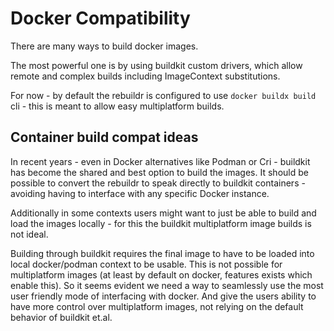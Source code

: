 # Docker Compatibility

There are many ways to build docker images. 

The most powerful one is by using buildkit custom drivers, which allow remote and complex builds including ImageContext substitutions.

For now - by default the rebuildr is configured to use `docker buildx build` cli - this is meant to allow easy multiplatform builds.

## Container build compat ideas

In recent years - even in Docker alternatives like Podman or Cri - buildkit has become the shared and best option to build the images.
It should be possible to convert the rebuildr to speak directly to buildkit containers - avoiding having to interface with any specific Docker instance.

Additionally in some contexts users might want to just be able to build and load the images locally - for this the buildkit multiplatform image builds is not ideal.

Building through buildkit requires the final image to have to be loaded into local docker/podman context to be usable. This is not possible for multiplatform images (at least by default on docker, features exists which enable this). So it seems evident we need a way to seamlessly use the most user friendly mode of interfacing with docker. And give the users ability to have more control over multiplatform images, not relying on the default behavior of buildkit et.al.